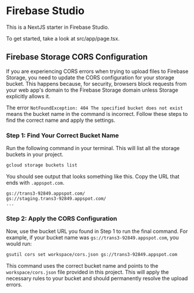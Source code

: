 
# Firebase Studio

This is a NextJS starter in Firebase Studio.

To get started, take a look at src/app/page.tsx.

## Firebase Storage CORS Configuration

If you are experiencing CORS errors when trying to upload files to Firebase Storage, you need to update the CORS configuration for your storage bucket. This happens because, for security, browsers block requests from your web app's domain to the Firebase Storage domain unless Storage explicitly allows it.

The error `NotFoundException: 404 The specified bucket does not exist` means the bucket name in the command is incorrect. Follow these steps to find the correct name and apply the settings.

### Step 1: Find Your Correct Bucket Name

Run the following command in your terminal. This will list all the storage buckets in your project.

```bash
gcloud storage buckets list
```

You should see output that looks something like this. Copy the URL that ends with `.appspot.com`.

```
gs://trans3-92849.appspot.com/
gs://staging.trans3-92849.appspot.com/
...
```

### Step 2: Apply the CORS Configuration

Now, use the bucket URL you found in Step 1 to run the final command. For example, if your bucket name was `gs://trans3-92849.appspot.com`, you would run:

```bash
gsutil cors set workspace/cors.json gs://trans3-92849.appspot.com
```

This command uses the correct bucket name and points to the `workspace/cors.json` file provided in this project. This will apply the necessary rules to your bucket and should permanently resolve the upload errors.
